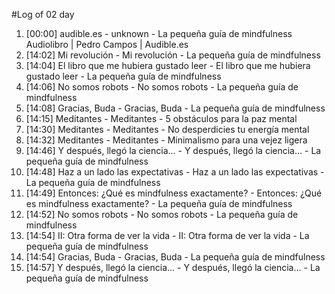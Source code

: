 #Log of 02 day

1. [00:00] audible.es - unknown - La pequeña guía de mindfulness Audiolibro | Pedro Campos | Audible.es
1. [14:02] Mi revolución - Mi revolución - La pequeña guía de mindfulness
1. [14:04] El libro que me hubiera gustado leer - El libro que me hubiera gustado leer - La pequeña guía de mindfulness
1. [14:06] No somos robots - No somos robots - La pequeña guía de mindfulness
1. [14:08] Gracias, Buda - Gracias, Buda - La pequeña guía de mindfulness
1. [14:15] Meditantes - Meditantes - 5 obstáculos para la paz mental
1. [14:30] Meditantes - Meditantes - No desperdicies tu energía mental
1. [14:32] Meditantes - Meditantes - Minimalismo para una vejez ligera
1. [14:46] Y después, llegó la ciencia... - Y después, llegó la ciencia... - La pequeña guía de mindfulness
1. [14:48] Haz a un lado las expectativas - Haz a un lado las expectativas - La pequeña guía de mindfulness
1. [14:49] Entonces: ¿Qué es mindfulness exactamente? - Entonces: ¿Qué es mindfulness exactamente? - La pequeña guía de mindfulness
1. [14:52] No somos robots - No somos robots - La pequeña guía de mindfulness
1. [14:54] II: Otra forma de ver la vida - II: Otra forma de ver la vida - La pequeña guía de mindfulness
1. [14:54] Gracias, Buda - Gracias, Buda - La pequeña guía de mindfulness
1. [14:57] Y después, llegó la ciencia... - Y después, llegó la ciencia... - La pequeña guía de mindfulness
